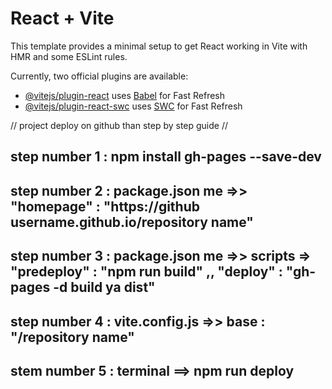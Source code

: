 # React + Vite

This template provides a minimal setup to get React working in Vite with HMR and some ESLint rules.

Currently, two official plugins are available:

- [@vitejs/plugin-react](https://github.com/vitejs/vite-plugin-react/blob/main/packages/plugin-react/README.md) uses [Babel](https://babeljs.io/) for Fast Refresh
- [@vitejs/plugin-react-swc](https://github.com/vitejs/vite-plugin-react-swc) uses [SWC](https://swc.rs/) for Fast Refresh


// project deploy on github than step by step guide //

step number 1 :  npm install gh-pages --save-dev 
----------------------------------------------------------------------
step number 2 : package.json me =>> "homepage" : "https://github username.github.io/repository name" 
----------------------------------------------------------------------------------------------------
step number 3 : package.json me =>> scripts =>  "predeploy" : "npm run build" ,, "deploy" : "gh-pages -d build ya dist"
---------------------------------------------------------------------------------------------------------------
step number 4 : vite.config.js =>> base : "/repository name"
--------------------------------------------------------------------------------
stem number 5 : terminal ==> npm run deploy 
--------------------------------------------------------------------------------------------------------------------------
